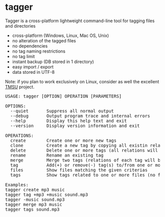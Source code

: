 # tagger

Tagger is a cross-platform lightweight command-line tool for tagging files and directories
* cross-platform (Windows, Linux, Mac OS, Unix)
* no alteration of the tagged files
* no dependencies
* no tag naming restrictions
* no tag limit
* instant backup (DB stored in 1 directory)
* easy import / export
* data stored in UTF-8


Note: if you plan to work exclusively on Linux, consider as well the excellent [TMSU](http://http://tmsu.org/) project.

<pre>
USAGE: tagger [OPTION] OPERATION [PARAMETERS]

OPTIONS:
  --quiet       Suppress all normal output
  --debug       Output program trace and internal errors
  --help        Display this help text and exit
  --version     Display version information and exit

OPERATIONS:
  create        Create one or more new tags
  clone         Create a new tag by copying all existin relations from another
  delete        Delete one or more tags (all relations will be lost)
  rename        Rename an existing tag
  merge         Merge two tags (relations of each tag will be applied to both)
  tag           Add(+) or remove(-) tag(s) to/from one or more files
  files         Show files matching the given criterias
  tags          Show tags related to one or more files (no file means all tags)

Examples:
tagger create mp3 music
tagger tag +mp3 +music sound.mp3
tagger -music sound.mp3
tagger merge mp3 music
tagger tags sound.mp3
</pre>
